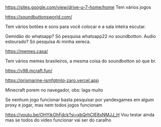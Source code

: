 https://sites.google.com/view/drive-u-7-home/home
Tem vários jogos 

https://soundbuttonsworld.com/

Tem vários botões e sons para você colocar e a sala inteira escutar.

Gemidão do whatsapp?
Só pesquisa whatsapp22 no soundbotton.
Audio estourado?
Só pesquisa Ai minha xereca.

https://memes.casa/

Tem vários memes brasileiros, a mesma coisa do soundbotton só que br.

https://v98.mcraft.fun/

https://prismarine-ismfgtmlq-zaro.vercel.app

Minecraft porem no navegador, obs: laga muito

Se nenhum jogo funcionar basta pesquisar por yandexgames em algum proxy e jogar, mas nem todos jogos funcionam

https://youtu.be/OHYikOhFdck?si=xbQrhCIE8xNMJJ_H
Vou testar ainda mas se todos do vídeo funcionar vai ser do caralho
